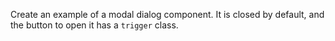 Create an example of a modal dialog component. It is closed by default, and the button to open it has a `trigger` class.
